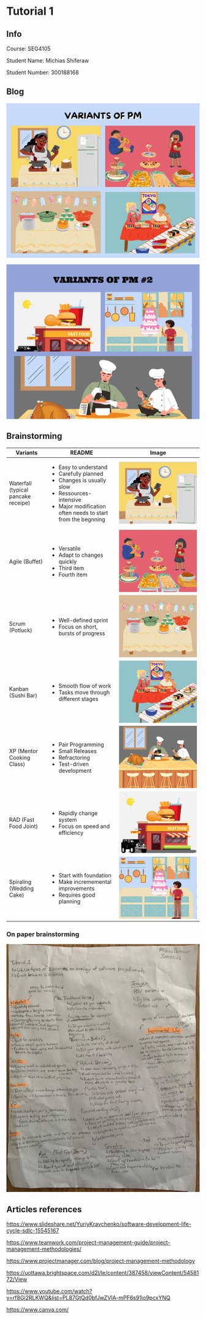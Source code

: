 # Tutorial 1

## Info
Course: SEG4105

Student Name: Michias Shiferaw

Student Number: 300188168


## Blog

![Comic 1](https://github.com/MichiasShiferaw/seg4105_playground/blob/main/Tutorials/tut01/Comics/Comic1.png)

![Comic 2](https://github.com/MichiasShiferaw/seg4105_playground/blob/main/Tutorials/tut01/Comics/Comic2.png)

## Brainstorming



| Variants | README | Image |
| ------ | ------ | ------ |
| Waterfall (typical pancake receipe) | <ul> <li>Easy to understand</li>  <li>Carefully planned</li>   <li>Changes is usually slow</li>  <li>Ressources-intensive</li> <li>Major modification often needs to start from the begnning</li></ul> | ![Waterfall](https://github.com/MichiasShiferaw/seg4105_playground/blob/main/Tutorials/tut01/Drafts/Waterfall.png) |
| Agile (Buffet) | <ul> <li>Versatile</li>  <li>Adapt to changes quickly</li>   <li>Third item</li>  <li>Fourth item</li></ul> | ![Agile](https://github.com/MichiasShiferaw/seg4105_playground/blob/main/Tutorials/tut01/Drafts/Agile.png) |
| Scrum (Potluck) | <ul> <li>Well-defined sprint</li>  <li>Focus on short, bursts of progress</li>   </ul> | ![Scrum](https://github.com/MichiasShiferaw/seg4105_playground/blob/main/Tutorials/tut01/Drafts/Scrum.png) |
| Kanban (Sushi Bar) | <ul> <li>Smooth flow of work</li>  <li>Tasks move through different stages</li>   </ul> | ![Kanban](https://github.com/MichiasShiferaw/seg4105_playground/blob/main/Tutorials/tut01/Drafts/Kanban.png) |
| XP (Mentor Cooking Class) | <ul> <li>Pair Programming</li>  <li>Small Releases</li>   <li>Refractoring</li>  <li>Test-driven development</li></ul> | ![XP](https://github.com/MichiasShiferaw/seg4105_playground/blob/main/Tutorials/tut01/Drafts/XP.png) |
| RAD (Fast Food Joint) | <ul> <li>Rapidly change system</li>  <li>Focus on speed and efficiency</li> </ul> | ![RAD](https://github.com/MichiasShiferaw/seg4105_playground/blob/main/Tutorials/tut01/Drafts/RAD.png) |
| Spiraling (Wedding Cake) | <ul> <li>Start with foundation</li>  <li>Make incrememental improvements</li>   <li>Requires good planning</li> </ul> | ![Spiraling](https://github.com/MichiasShiferaw/seg4105_playground/blob/main/Tutorials/tut01/Drafts/Spiraling.png) |



### On paper brainstorming

![Brainstorm](https://github.com/MichiasShiferaw/seg4105_playground/blob/main/Tutorials/tut01/Brainstorm/Brainstorm_Lab1.jpg)


## Articles references

https://www.slideshare.net/YuriyKravchenko/software-development-life-cycle-sdlc-15545167

https://www.teamwork.com/project-management-guide/project-management-methodologies/

https://www.projectmanager.com/blog/project-management-methodology

https://uottawa.brightspace.com/d2l/le/content/387458/viewContent/5458172/View


https://www.youtube.com/watch?v=rf8Gi2RLKWQ&list=PL87GtQd0bfJwZVIA-mPF6s91io9pcxYNQ


https://www.canva.com/